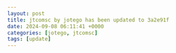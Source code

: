 ```yaml
---
layout: post
title: jtcomsc by jotego has been updated to 3a2e91f
date: 2024-09-08 06:11:41 +0000
categories: [jotego, jtcomsc]
tags: [update]
---
```


